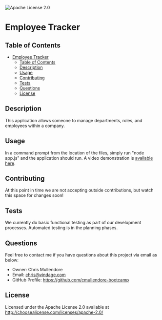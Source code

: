 
![Apache License 2.0](https://img.shields.io/static/v1?label=license&message=Apache-2.0&color=blue)
# Employee Tracker

## Table of Contents
- [Employee Tracker](#employee-tracker)
  - [Table of Contents](#table-of-contents)
  - [Description](#description)
  - [Usage](#usage)
  - [Contributing](#contributing)
  - [Tests](#tests)
  - [Questions](#questions)
  - [License](#license)


## Description
This application allows someone to manage departments, roles, and employees within a company. 

## Usage
In a command prompt from the location of the files, simply run "node app.js" and the application should run. A video demonstration is [available here](https://1drv.ms/v/s!AvOM1kJNe-zxip9nS5jblNRXBAMENA?e=HGC0C5).

## Contributing
At this point in time we are not accepting outside contributions, but watch this space for changes soon!

## Tests
We currently do basic functional testing as part of our development processes. Automated testing is in the planning phases.

## Questions
Feel free to contact me if you have questions about this project via email as below:
* Owner: Chris Mullendore
* Email: chris@vindage.com
* GitHub Profile: https://github.com/cmullendore-bootcamp

## License
Licensed under the Apache License 2.0 available at http://choosealicense.com/licenses/apache-2.0/
    